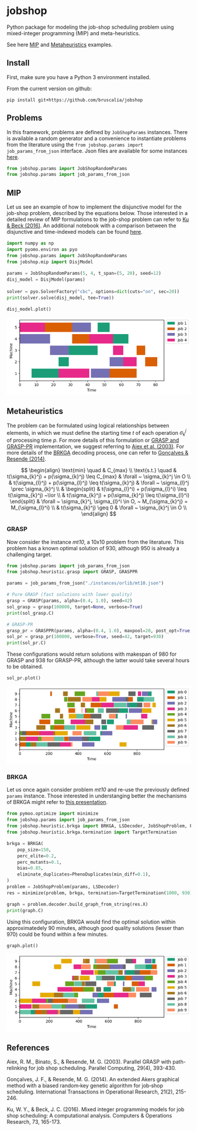 # jobshop 
Python package for modeling the job-shop scheduling problem using mixed-integer programming (MIP) and meta-heuristics.

See here [MIP](#mip) and [Metaheuristics](#metaheuristics) examples.

## Install

First, make sure you have a Python 3 environment installed.

From the current version on github:
```
pip install git+https://github.com/bruscalia/jobshop
```

## Problems

In this framework, problems are defined by ``JobShopParams`` instances. There is available a random generator and a convenience to instantiate problems from the literature using the ``from jobshop.params import job_params_from_json`` interface. Json files are available for some instances [here](./instances/orlib).

```python
from jobshop.params import JobShopRandomParams
from jobshop.params import job_params_from_json
```

## MIP

Let us see an example of how to implement the disjunctive model for the job-shop problem, described by the equations below. Those interested in a detailed review of MIP formulations to the job-shop problem can refer to [Ku & Beck (2016)](#mipjssp). An additional notebook with a comparison between the disjunctive and time-indexed models can be found [here](./notebooks/mip_models.ipynb).

```python
import numpy as np
import pyomo.environ as pyo
from jobshop.params import JobShopRandomParams
from jobshop.mip import DisjModel
```

```python
params = JobShopRandomParams(5, 4, t_span=(5, 20), seed=12)
disj_model = DisjModel(params)

solver = pyo.SolverFactory("cbc", options=dict(cuts="on", sec=20))
print(solver.solve(disj_model, tee=True))
```

```python
disj_model.plot()
```

![jobshop_mip_plot](./data/jobshop_plot.png)


## Metaheuristics

The problem can be formulated using logical relationships between elements, in which we must define the starting time $t$ of each operation $\sigma_{k}^j$ of processing time $p$. For more details of this formulation or [GRASP and GRASP-PR](#grasp) implementation, we suggest referring to [Aiex et al. (2003)](#graspprjssp). For more details of the [BRKGA](#brkga) decoding process, one can refer to [Gonçalves & Resende (2014)](#brkgajssp).

$$
\begin{align}
    \text{min} \quad & C_{max} \\
    \text{s.t.} \quad & t(\sigma_{k}^j) + p(\sigma_{k}^j) \leq C_{max}
        & \forall ~ \sigma_{k}^j \in O \\
    & t(\sigma_{l}^j) + p(\sigma_{l}^j) \leq t(\sigma_{k}^j)
        & \forall ~ \sigma_{l}^j \prec \sigma_{k}^j \\
        & \begin{split}
            & t(\sigma_{l}^i) + p(\sigma_{l}^i) \leq t(\sigma_{k}^j) ~\lor \\
            & t(\sigma_{k}^j) + p(\sigma_{k}^j) \leq t(\sigma_{l}^i)
        \end{split} & \forall ~ \sigma_{k}^j, \sigma_{l}^i \in O, ~ M_{\sigma_{k}^j} = M_{\sigma_{l}^i} \\
    & t(\sigma_{k}^j) \geq 0 & \forall ~ \sigma_{k}^j \in O \\
\end{align}
$$

### GRASP

Now consider the instance *mt10*, a 10x10 problem from the literature. This problem has a known optimal solution of 930, although 950 is already a challenging target.

```python
from jobshop.params import job_params_from_json
from jobshop.heuristic.grasp import GRASP, GRASPPR
```

```python
params = job_params_from_json("./instances/orlib/mt10.json")
```

```python
# Pure GRASP (fast solutions with lower quality)
grasp = GRASP(params, alpha=(0.4, 1.0), seed=42)
sol_grasp = grasp(100000, target=None, verbose=True)
print(sol_grasp.C)
```

```python
# GRASP-PR
grasp_pr = GRASPPR(params, alpha=(0.4, 1.0), maxpool=20, post_opt=True, ifreq=20000)
sol_pr = grasp_pr(100000, verbose=True, seed=42, target=930)
print(sol_pr.C)
```

These configurations would return solutions with makespan of 980 for GRASP and 938 for GRASP-PR, although the latter would take several hours to be obtained.

```python
sol_pr.plot()
```

![jobshop_grasppr_plot](./data/grasp_pr_mt10_results_938.png)

### BRKGA

Let us once again consider problem *mt10* and re-use the previously defined ``params`` instance. Those interested in understanging better the mechanisms of BRKGA might refer to [this presentation](http://www.decom.ufop.br/prof/marcone/Disciplinas/InteligenciaComputacional/brkga.pdf).

```python
from pymoo.optimize import minimize
from jobshop.params import job_params_from_json
from jobshop.heuristic.brkga import BRKGA, LSDecoder, JobShopProblem, PhenoDuplicates
from jobshop.heuristic.brkga.termination import TargetTermination
```

```python
brkga = BRKGA(
    pop_size=150,
    perc_elite=0.2,
    perc_mutants=0.1,
    bias=0.85,
    eliminate_duplicates=PhenoDuplicates(min_diff=0.1),
)
problem = JobShopProblem(params, LSDecoder)
res = minimize(problem, brkga, termination=TargetTermination(1000, 930), verbose=True, seed=42)
```

```python
graph = problem.decoder.build_graph_from_string(res.X)
print(graph.C)
```

Using this configuration, BRKGA would find the optimal solution within approximatedely 90 minutes, although good quality solutions (lesser than 970) could be found within a few minutes.

```python
graph.plot()
```

![jobshop_brkga_plot](./data/brkga_mt10_optimal.png)


## References

<a id="graspprjssp"></a> 
Aiex, R. M., Binato, S., & Resende, M. G. (2003). Parallel GRASP with path-relinking for job shop scheduling. Parallel Computing, 29(4), 393-430.

<a id="brkgajssp"></a> 
Gonçalves, J. F., & Resende, M. G. (2014). An extended Akers graphical method with a biased random‐key genetic algorithm for job‐shop scheduling. International Transactions in Operational Research, 21(2), 215-246.

<a id="mipjssp"></a> 
Ku, W. Y., & Beck, J. C. (2016). Mixed integer programming models for job shop scheduling: A computational analysis. Computers & Operations Research, 73, 165-173.